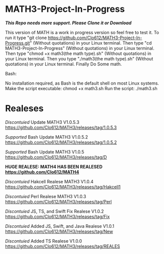 # MATH3-Project-In-Progress


***This Repo needs more support. Please Clone it or Download***



This version of MATH is a work in progress version so feel free to test it. To run it type "git clone https://github.com/Clo612/MATH3-Project-In-Progress.git" (Without quotations) in your Linux terminal. Then type "cd MATH3-Project-In-Progress" (Without quotations) in your Linux terminal. Then type "chmod +x math3(the math type).sh" (Without quotations) in your Linux terminal. Then you 
type "./math3(the math type).sh" (Without quotations) in your Linux terminal. Finally Do Some math.

Bash:

No installation required, as Bash is the default shell on most Linux systems.
Make the script executable: chmod +x math3.sh
Run the script: ./math3.sh


# Realeses

*Discontuied* Update MATH3 V1.0.5.3 https://github.com/Clo612/MATH3/releases/tag/1.0.5.3

*Supported* Bash Update MATH3 V1.0.5.2 https://github.com/Clo612/MATH3/releases/tag/1.0.5.2

*Supported* Bash Update MATH3 V1.0.5 https://github.com/Clo612/MATH3/releases/tag/D 

**HUGE REALESE: MATH4 HAS BEEN REALESED https://github.com/Clo612/MATH4**

*Discontuied* Hakcell Realese MATH3 V1.0.4 https://github.com/Clo612/MATH3/releases/tag/Hakcell1

*Discontuied* Perl Realese MATH3 V1.0.3 https://github.com/Clo612/MATH3/releases/tag/Perl

*Discontuied* JS, TS, and Swift Fix Realese V1.0.2 https://github.com/Clo612/MATH3/releases/tag/Fix

*Discontuied* Added JS, Swift, and Java Realese V1.0.1 https://github.com/Clo612/MATH3/releases/tag/New

*Discontuied* Added TS Realese V1.0.0 https://github.com/Clo612/MATH3/releases/tag/REALES
